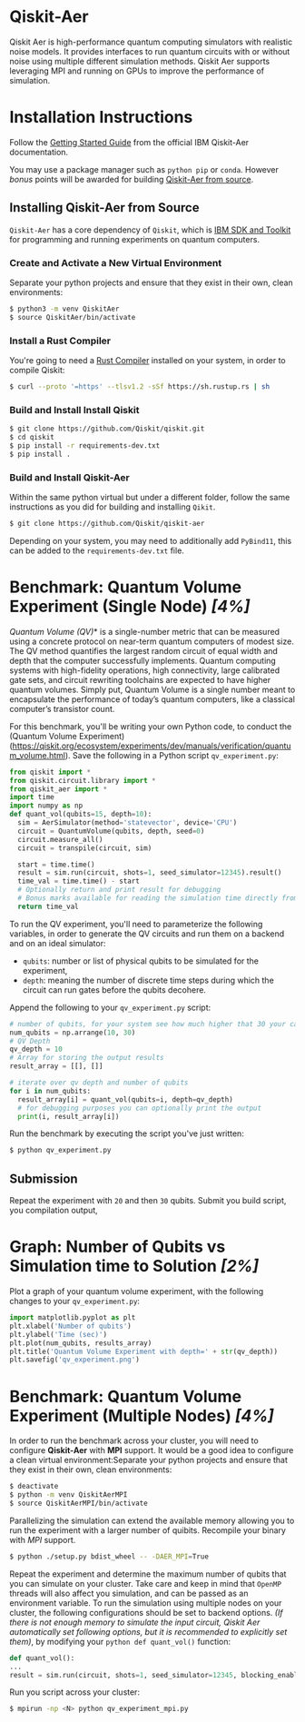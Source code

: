 Qiskit-Aer
===========

Qiskit Aer is high-performance quantum computing simulators with realistic noise models. It provides interfaces to run quantum circuits with or without noise using multiple different simulation methods. Qiskit Aer supports leveraging MPI and running on GPUs to improve the performance of simulation.

# Installation Instructions

Follow the [Getting Started Guide](https://qiskit.org/ecosystem/aer/getting_started.html) from the official IBM Qiskit-Aer documentation.

You may use a package manager such as `python pip` or `conda`. However *bonus* points will be awarded for building [Qiskit-Aer from source](https://github.com/Qiskit/qiskit-aer/blob/main/CONTRIBUTING.md#install-from-source).

## Installing Qiskit-Aer from Source

`Qiskit-Aer` has a core dependency of `Qiskit`, which is [IBM SDK and Toolkit](https://www.ibm.com/quantum/qiskit) for programming and running experiments on quantum computers.

### Create and Activate a New Virtual Environment

Separate your python projects and ensure that they exist in their own, clean environments:

```bash
$ python3 -m venv QiskitAer
$ source QiskitAer/bin/activate
```
### Install a Rust Compiler

You're going to need a [Rust Compiler](https://forge.rust-lang.org/infra/other-installation-methods.html) installed on your system, in order to compile Qiskit:
```bash
$ curl --proto '=https' --tlsv1.2 -sSf https://sh.rustup.rs | sh
```

### Build and Install Install Qiskit

```bash
$ git clone https://github.com/Qiskit/qiskit.git
$ cd qiskit
$ pip install -r requirements-dev.txt
$ pip install .
```

### Build and Install Qiskit-Aer

Within the same python virtual but under a different folder, follow the same instructions as you did for building and installing `Qikit`.

```bash
$ git clone https://github.com/Qiskit/qiskit-aer
```

Depending on your system, you may need to additionally add `PyBind11`, this can be added to the `requirements-dev.txt` file.

# Benchmark: Quantum Volume Experiment (Single Node) *[4%]*

*Quantum Volume (QV)** is a single-number metric that can be measured using a concrete protocol on near-term quantum computers of modest size. The QV method quantifies the largest random circuit of equal width and depth that the computer successfully implements. Quantum computing systems with high-fidelity operations, high connectivity, large calibrated gate sets, and circuit rewriting toolchains are expected to have higher quantum volumes. Simply put, Quantum Volume is a single number meant to encapsulate the performance of today’s quantum computers, like a classical computer’s transistor count.

For this benchmark, you'll be writing your own Python code, to conduct the (Quantum Volume Experiment)(https://qiskit.org/ecosystem/experiments/dev/manuals/verification/quantum_volume.html). Save the following in a Python script `qv_experiment.py`:

```python
from qiskit import *
from qiskit.circuit.library import *
from qiskit_aer import *
import time
import numpy as np
def quant_vol(qubits=15, depth=10):
  sim = AerSimulator(method='statevector', device='CPU')
  circuit = QuantumVolume(qubits, depth, seed=0)
  circuit.measure_all()
  circuit = transpile(circuit, sim)

  start = time.time()
  result = sim.run(circuit, shots=1, seed_simulator=12345).result()
  time_val = time.time() - start
  # Optionally return and print result for debugging
  # Bonus marks available for reading the simulation time directly from `result`
  return time_val
```

To run the QV experiment, you'll need to parameterize the following variables, in order to generate the QV circuits and run them on a backend and on an ideal simulator:
* `qubits`: number or list of physical qubits to be simulated for the experiment,
* `depth`: meaning the number of discrete time steps during which the circuit can run gates before the qubits decohere.

Append the following to your `qv_experiment.py` script:

```python
# number of qubits, for your system see how much higher that 30 your can go...
num_qubits = np.arrange(10, 30)
# QV Depth
qv_depth = 10
# Array for storing the output results
result_array = [[], []]

# iterate over qv depth and number of qubits
for i in num_qubits:
  result_array[i] = quant_vol(qubits=i, depth=qv_depth)
  # for debugging purposes you can optionally print the output
  print(i, result_array[i])

```

Run the benchmark by executing the script you've just written:
```bash
$ python qv_experiment.py
```

## Submission

Repeat the experiment with `20` and then `30` qubits. Submit you build script, you compilation output,

# Graph: Number of Qubits vs Simulation time to Solution *[2%]*

Plot a graph of your quantum volume experiment, with the following changes to your `qv_experiment.py`:
```python
import matplotlib.pyplot as plt
plt.xlabel('Number of qubits')
plt.ylabel('Time (sec)')
plt.plot(num_qubits, results_array)
plt.title('Quantum Volume Experiment with depth=' + str(qv_depth))
plt.savefig('qv_experiment.png')
```

# Benchmark: Quantum Volume Experiment (Multiple Nodes) *[4%]*

In order to run the benchmark across your cluster, you will need to configure **Qiskit-Aer** with **MPI** support. It would be a good idea to configure a clean virtual environment:Separate your python projects and ensure that they exist in their own, clean environments:

```bash
$ deactivate
$ python -m venv QiskitAerMPI
$ source QiskitAerMPI/bin/activate
``````

Parallelizing the simulation can extend the available memory allowing you to run the experiment with a larger number of quibits. Recompile your binary with *MPI* support.

```bash
$ python ./setup.py bdist_wheel -- -DAER_MPI=True
```

Repeat the experiment and determine the maximum number of qubits that you can simulate on your cluster. Take care and keep in mind that `OpenMP` threads will also affect you simulation, and can be passed as an environment variable. To run the simulation using multiple nodes on your cluster, the following configurations should be set to backend options. *(If there is not enough memory to simulate the input circuit, Qiskit Aer automatically set following options, but it is recommended to explicitly set them)*, by modifying your ```python def quant_vol()``` function:
```python
def quant_vol():
...
result = sim.run(circuit, shots=1, seed_simulator=12345, blocking_enable=True, blocking_qubits=<?>).result()
```

Run you script across your cluster:

```bash
$ mpirun -np <N> python qv_experiment_mpi.py
```

